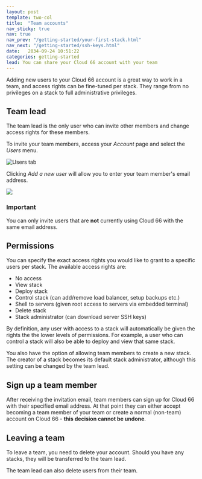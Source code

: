 ```yaml
---
layout: post
template: two-col
title:  "Team accounts"
nav_sticky: true
nav: true
nav_prev: "/getting-started/your-first-stack.html"
nav_next: "/getting-started/ssh-keys.html"
date:   2034-09-24 10:51:22
categories: getting-started
lead: You can share your Cloud 66 account with your team
---
```


Adding new users to your Cloud 66 account is a great way to work in a team, and access rights can be fine-tuned per stack. They range from no privileges on a stack to full administrative privileges.

## Team lead
The team lead is the only user who can invite other members and change access rights for these members.

To invite your team members, access your <i>Account</i> page and select the <i>Users</i> menu.

![Users tab](http://cdn.cloud66.com.s3.amazonaws.com/images/help/users_tab.png)

Clicking <i>Add a new user</i> will allow you to enter your team member's email address.

![](http://help.cloud66.com.s3.amazonaws.com/pages/new_user_form.png)

<div class="notice">
		<h3>Important</h3>
		<p>You can only invite users that are <b>not</b> currently using Cloud 66 with the same email address.</p>
</div>

## Permissions

You can specify the exact access rights you would like to grant to a specific users per stack. The available access rights are:

- No access
- View stack
- Deploy stack
- Control stack (can add/remove load balancer, setup backups etc.)
- Shell to servers (given root access to servers via embedded terminal)
- Delete stack
- Stack administrator (can download server SSH keys)

By definition, any user with access to a stack will automatically be given the rights the the lower levels of permissions. For example, a user who can control a stack will also be able to deploy and view that same stack.

You also have the option of allowing team members to create a new stack. The creator of a stack becomes its default stack administrator, although this setting can be changed by the team lead.

## Sign up a team member
After receiving the invitation email, team members can sign up for Cloud 66 with their specified email address. At that point they can either accept becoming a team member of your team or create a normal (non-team) account on Cloud 66 - <b>this decision cannot be undone</b>.

## Leaving a team
To leave a team, you need to delete your account. Should you have any stacks, they will be transferred to the team lead.

The team lead can also delete users from their team.

